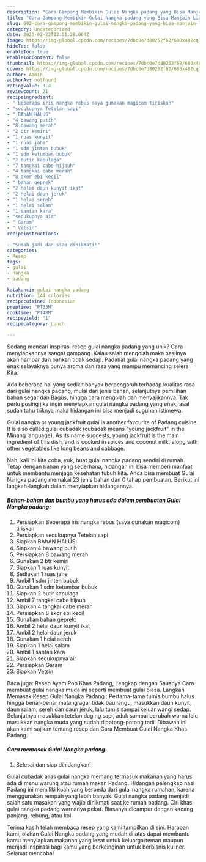```yaml
---
description: "Cara Gampang Membikin Gulai Nangka padang yang Bisa Manjain Lidah"
title: "Cara Gampang Membikin Gulai Nangka padang yang Bisa Manjain Lidah"
slug: 602-cara-gampang-membikin-gulai-nangka-padang-yang-bisa-manjain-lidah
category: Uncategorized
date: 2023-02-22T12:51:28.064Z
image: https://img-global.cpcdn.com/recipes/7dbc0e7d80252f62/680x482cq70/gulai-nangka-padang-foto-resep-utama.jpg
hideToc: false
enableToc: true
enableTocContent: false
thumbnail: https://img-global.cpcdn.com/recipes/7dbc0e7d80252f62/680x482cq70/gulai-nangka-padang-foto-resep-utama.jpg
cover: https://img-global.cpcdn.com/recipes/7dbc0e7d80252f62/680x482cq70/gulai-nangka-padang-foto-resep-utama.jpg
author: Admin
authorAv: notfound
ratingvalue: 3.4
reviewcount: 21
recipeingredient:
- " Beberapa iris nangka rebus saya gunakan magicom tiriskan"
- "secukupnya Tetelan sapi"
- " BAhAN HALUS"
- "4 bawang putih"
- "8 bawang merah"
- "2 btr kemiri"
- "1 ruas kunyit"
- "1 ruas jahe"
- "1 sdm jinten bubuk"
- "1 sdm ketumbar bubuk"
- "2 butir kapulaga"
- "7 tangkai cabe hijauh"
- "4 tangkai cabe merah"
- "8 ekor ebi kecil"
- " bahan geprek"
- "2 helai daun kunyit ikat"
- "2 helai daun jeruk"
- "1 helai sereh"
- "1 helai salam"
- "1 santan kara"
- "secukupnya air"
- " Garam"
- " Vetsin"
recipeinstructions:

- "Sudah jadi dan siap dinikmati!"
categories:
- Resep
tags:
- gulai
- nangka
- padang

katakunci: gulai nangka padang 
nutrition: 144 calories
recipecuisine: Indonesian
preptime: "PT33M"
cooktime: "PT48M"
recipeyield: "1"
recipecategory: Lunch

---
```





Sedang mencari inspirasi resep gulai nangka padang yang unik? Cara menyiapkannya sangat gampang. Kalau salah mengolah maka hasilnya akan hambar dan bahkan tidak sedap. Padahal gulai nangka padang yang enak selayaknya punya aroma dan rasa yang mampu memancing selera Kita.





Ada beberapa hal yang sedikit banyak berpengaruh terhadap kualitas rasa dari gulai nangka padang, mulai dari jenis bahan, selanjutnya pemilihan bahan segar dan Bagus, hingga cara mengolah dan menyajikannya. Tak perlu pusing jika ingin menyiapkan gulai nangka padang yang enak,      asal sudah tahu triknya maka hidangan ini bisa menjadi suguhan istimewa.














Gulai nangka or young jackfruit gulai is another favourite of Padang cuisine. It is also called gulai cubadak (cubadak means &#34;young jackfruit&#34; in the Minang language). As its name suggests, young jackfruit is the main ingredient of this dish, and is cooked in spices and coconut milk, along with other vegetables like long beans and cabbage.






Nah, kali ini kita coba, yuk, buat gulai nangka padang sendiri di rumah. Tetap dengan bahan yang sederhana, hidangan ini bisa memberi manfaat untuk membantu menjaga kesehatan tubuh kita. Anda bisa membuat Gulai Nangka padang memakai 23 jenis bahan dan 0 tahap pembuatan. Berikut ini langkah-langkah dalam menyiapkan hidangannya.

<!--inarticleads1-->

##### Bahan-bahan dan bumbu yang harus ada dalam pembuatan Gulai Nangka padang:

1. Persiapkan  Beberapa iris nangka rebus (saya gunakan magicom) tiriskan
1. Persiapkan secukupnya Tetelan sapi
1. Siapkan  BAhAN HALUS:
1. Siapkan 4 bawang putih
1. Persiapkan 8 bawang merah
1. Gunakan 2 btr kemiri
1. Siapkan 1 ruas kunyit
1. Sediakan 1 ruas jahe
1. Ambil 1 sdm jinten bubuk
1. Gunakan 1 sdm ketumbar bubuk
1. Siapkan 2 butir kapulaga
1. Ambil 7 tangkai cabe hijauh
1. Siapkan 4 tangkai cabe merah
1. Persiapkan 8 ekor ebi kecil
1. Gunakan  bahan geprek:
1. Ambil 2 helai daun kunyit ikat
1. Ambil 2 helai daun jeruk
1. Gunakan 1 helai sereh
1. Siapkan 1 helai salam
1. Ambil 1 santan kara
1. Siapkan secukupnya air
1. Persiapkan  Garam
1. Siapkan  Vetsin


Baca juga: Resep Ayam Pop Khas Padang, Lengkap dengan Sausnya Cara membuat gulai nangka muda ini seperti membuat gulai biasa. Langkah Memasak Resep Gulai Nangka Padang : Pertama-tama tumis bumbu halus hingga benar-benar matang agar tidak bau langu, masukkan daun kunyit, daun salam, sereh dan daun jeruk, lalu tumis sampai keluar wangi sedap. Selanjutnya masukkan tetelan daging sapi, aduk sampai berubah warna lalu masukkan nangka muda yang sudah dipotong-potong tadi. Dibawah ini akan kami sajikan tentang resep dan Cara Membuat Gulai Nangka Khas Padang. 

<!--inarticleads2-->

##### Cara memasak Gulai Nangka padang:


1. Selesai dan siap dihidangkan!

Gulai cubadak alias gulai nangka memang termasuk makanan yang harus ada di menu warung atau rumah makan Padang. Hidangan pelengkap nasi Padang ini memiliki kuah yang berbeda dari gulai nangka rumahan, karena menggunakan rempah yang lebih banyak. Gulai nangka padang menjadi salah satu masakan yang wajib dinikmati saat ke rumah padang. Ciri khas gulai nangka padang warnanya pekat. Biasanya dicampur dengan kacang panjang, rebung, atau kol. 

Terima kasih telah membaca resep yang kami tampilkan di sini. Harapan kami, olahan Gulai Nangka padang yang mudah di atas dapat membantu kamu menyiapkan makanan yang lezat untuk keluarga/teman maupun menjadi inspirasi bagi kamu yang berkeinginan untuk berbisnis kuliner. Selamat mencoba!
